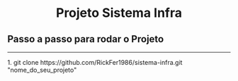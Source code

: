 <h1 align="center">Projeto Sistema Infra</h1>

<h2>Passo a passo para rodar o Projeto</h2>
<hr>

<p>1. git clone https://github.com/RickFer1986/sistema-infra.git "nome_do_seu_projeto"</p>
